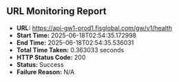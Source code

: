 ## URL Monitoring Report

- **URL:** https://api-gw1-prod1.fisglobal.com/gw/v1/health
- **Start Time:** 2025-06-18T02:54:35.172998
- **End Time:** 2025-06-18T02:54:35.536031
- **Total Time Taken:** 0.363033 seconds
- **HTTP Status Code:** 200
- **Status:** Success
- **Failure Reason:** N/A
